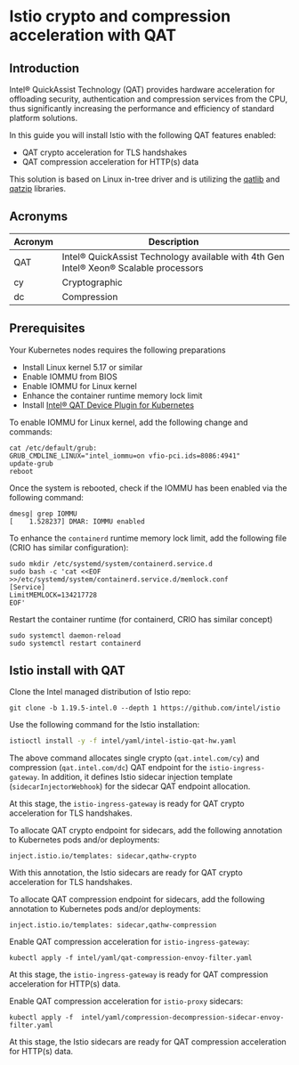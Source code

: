 # Istio crypto and compression acceleration with QAT

## Introduction

Intel® QuickAssist Technology (QAT) provides hardware acceleration for offloading security, authentication and compression services from the CPU, thus significantly increasing the performance and efficiency of standard platform solutions.

In this guide you will install Istio with the following QAT features enabled:

- QAT crypto acceleration for TLS handshakes
- QAT compression acceleration for HTTP(s) data

This solution is based on Linux in-tree driver and is utilizing the [qatlib](https://github.com/intel/qatlib)  and [qatzip](https://github.com/intel/qatzip) libraries.

## Acronyms

| Acronym | Description             |
|---------| ------------------------|
| QAT     | Intel® QuickAssist Technology available with 4th Gen Intel® Xeon® Scalable processors |
| cy      | Cryptographic |
| dc      | Compression |

## Prerequisites

Your Kubernetes nodes requires the following preparations

- Install Linux kernel 5.17 or similar
- Enable IOMMU from BIOS
- Enable IOMMU for Linux kernel
- Enhance the container runtime memory lock limit
- Install [Intel® QAT Device Plugin for Kubernetes](https://github.com/intel/intel-device-plugins-for-kubernetes)

To enable IOMMU for Linux kernel, add the following change and commands:

```console
cat /etc/default/grub:
GRUB_CMDLINE_LINUX="intel_iommu=on vfio-pci.ids=8086:4941"
update-grub
reboot
````

Once the system is rebooted, check if the IOMMU has been enabled via the following command:

```console
dmesg| grep IOMMU
[    1.528237] DMAR: IOMMU enabled
```

To enhance the `containerd` runtime memory lock limit, add the following file (CRIO has similar configuration):

```console
sudo mkdir /etc/systemd/system/containerd.service.d
sudo bash -c 'cat <<EOF >>/etc/systemd/system/containerd.service.d/memlock.conf
[Service]
LimitMEMLOCK=134217728
EOF'
```

Restart the container runtime (for containerd, CRIO has similar concept)

```console
sudo systemctl daemon-reload
sudo systemctl restart containerd
```

## Istio install with QAT

Clone the Intel managed distribution of Istio repo:

```
git clone -b 1.19.5-intel.0 --depth 1 https://github.com/intel/istio
```

Use the following command for the Istio installation:

```bash
istioctl install -y -f intel/yaml/intel-istio-qat-hw.yaml
```

The above command allocates single crypto (`qat.intel.com/cy`) and compression (`qat.intel.com/dc`) QAT endpoint for the `istio-ingress-gateway`. In addition, it defines Istio sidecar injection template (`sidecarInjectorWebhook`) for the sidecar QAT endpoint allocation.

At this stage, the `istio-ingress-gateway` is ready for QAT crypto acceleration for TLS handshakes.

To allocate QAT crypto endpoint for sidecars, add the following annotation to Kubernetes pods and/or deployments:

```console
inject.istio.io/templates: sidecar,qathw-crypto
```

With this annotation, the Istio sidecars are ready for QAT crypto acceleration for TLS handshakes.

To allocate QAT compression endpoint for sidecars, add the following annotation to Kubernetes pods and/or deployments:

```console
inject.istio.io/templates: sidecar,qathw-compression
```

Enable QAT compression acceleration for `istio-ingress-gateway`:

```console
kubectl apply -f intel/yaml/qat-compression-envoy-filter.yaml
```

At this stage, the `istio-ingress-gateway` is ready for QAT compression acceleration for HTTP(s) data.

Enable QAT compression acceleration for `istio-proxy` sidecars:

```console
kubectl apply -f  intel/yaml/compression-decompression-sidecar-envoy-filter.yaml
```

At this stage, the Istio sidecars are ready for QAT compression acceleration for HTTP(s) data.
